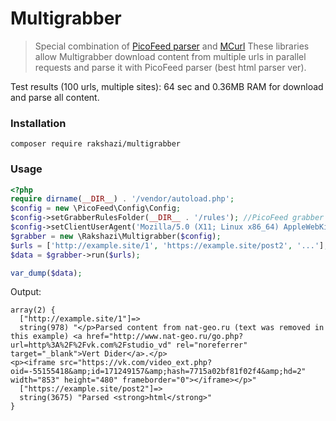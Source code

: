 # Multigrabber

> Special combination of [PicoFeed parser](https://github.com/fguillot/picoFeed) and [MCurl](https://github.com/KhristenkoYura/mcurl)
> These libraries allow Multigrabber download content from multiple urls in parallel requests and parse it with PicoFeed parser (best html parser ver).

Test results (100 urls, multiple sites): 64 sec and 0.36MB RAM for download and parse all content.

### Installation 

```
composer require rakshazi/multigrabber
```

### Usage

```php
<?php
require dirname(__DIR__) . '/vendor/autoload.php';
$config = new \PicoFeed\Config\Config;
$config->setGrabberRulesFolder(__DIR__ . '/rules'); //PicoFeed grabber rules, @link https://github.com/fguillot/picoFeed/blob/master/docs/feed-parsing.markdown#custom-regex-filters
$config->setClientUserAgent('Mozilla/5.0 (X11; Linux x86_64) AppleWebKit/537.36 (KHTML, like Gecko) Chrome/48.0.2564.116 Safari/537.36');
$grabber = new \Rakshazi\Multigrabber($config);
$urls = ['http://example.site/1', 'https://example.site/post2', '...'];
$data = $grabber->run($urls);

var_dump($data);
```

Output:

```
array(2) {
  ["http://example.site/1"]=>
  string(978) "</p>Parsed content from nat-geo.ru (text was removed in this example) <a href="http://www.nat-geo.ru/go.php?url=http%3A%2F%2Fvk.com%2Fstudio_vd" rel="noreferrer" target="_blank">Vert Dider</a>.</p>
<p><iframe src="https://vk.com/video_ext.php?oid=-55155418&amp;id=171249157&amp;hash=7715a02bf81f02f4&amp;hd=2" width="853" height="480" frameborder="0"></iframe></p>"
  ["https://example.site/post2"]=>
  string(3675) "Parsed <strong>html</strong>"
}

```
